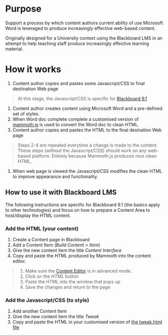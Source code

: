 
# Purpose

Support a process by which content authors current ability of use Microsoft Word is leveraged to produce increasingly effective web-based content.

Originally designed for a University context using the Blackboard LMS in an attempt to help teaching staff produce increasingly effective learning material.

# How it works

1. Content author copies and pastes some Javascript/CSS to final destination Web page
> At this stage, the Javascript/CSS is specific for [Blackboard 9.1](https://www.blackboard.com/sites/sp6/index.html)
1. Content author creates content using Microsoft Word and a pre-defined set of styles.
1. When Word doc complete complete a customised version of [mammoth.js](https://github.com/mwilliamson/mammoth.js) is used to convert the Word doc to clean HTML.
1. Content author copies and pastes the HTML to the final desination Web page
> Steps 2-4 are repeated everytime a change is made to the content. These steps (without the Javascript/CSS) should work on any web-based platform. Entirely because Mammoth.js produces nice clean HTML.
1. When web page is viewed the Javascript/CSS modifies the clean HTML to improve appearance and functionality.

## How to use it with Blackboard LMS

The following instructions are specific for Blackboard 9.1 (the basics apply to other technologies) and focus on how to prepare a Content Area to host/display the HTML content.

### Add the HTML (your content)
1. Create a Content page in Blackboard
1. Add a Content Item (_Build Content_ > _Item_)
1. Give the new content item the title _Content Interface_
1. Copy and paste the HTML produced by Mammoth into the content editor.
> 1. Make sure the [Content Editor](https://blackboardhelp.usc.edu/course-content/adding-content-and-resources/using-the-content-editor/) is in advanced mode. 
> 1. Click on the _HTML_ button 
> 1. Paste the HTML into the window that pops up
> 1. Save the changes and return to the page

### Add the Javascript/CSS (to style)

1. Add another Content Item 
1. Give the new content item the title _Tweak_
1. Copy and paste the HTML in your customised version of [the tweak.html file](https://raw.githubusercontent.com/djplaner/Content-Interface-Tweak/master/tweak.html)


